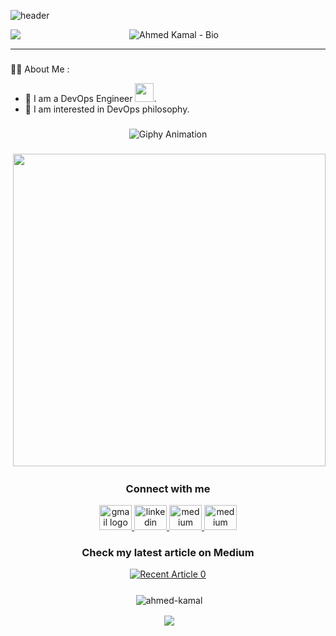 ![header](https://capsule-render.vercel.app/api?type=waving&color=auto&height=300&section=header&text=Ahmed%20Kamal&fontSize=90&animation=fadeIn&fontAlignY=38&desc=SRE%20Guy!&descAlignY=51&descAlign=62)


<img align="left" src="https://visitor-badge.laobi.icu/badge?page_id=ahmed-kamal2004.ahmed-kamal2004">
<p align="center">
  <img src="https://readme-typing-svg.demolab.com/?lines=🔥+DevOps+Engineer+💻&font=Dancing_Script%70Code&color=%237E3ACE&size=20&center=true&width=500&height=100&duration=4000&pause=1&theme=dark" alt="Ahmed Kamal - Bio">
</p> 

---
###

:man_technologist: About Me :

- :wave: I am a DevOps Engineer <img src="https://media.giphy.com/media/WUlplcMpOCEmTGBtBW/giphy.gif" width="30">.
- :telescope: I am interested in DevOps philosophy.

###

<p align="center">
  <img src="https://media.giphy.com/media/26BRzozg4TCBXv6QU/giphy.gif" alt="Giphy Animation">
</p>


###

<p align="center">&nbsp;<img src="https://github.com/Anmol-Baranwal/Cool-GIFs-For-GitHub/assets/74038190/26a48b1f-4716-4b8c-b58a-027f269c8c1f" width="500">
</p>


###


<!-- Connect with me -->
<h3 align="center"><b>Connect with me</b></h3>

<div align="center">
  
  <a href="mailto:ahmedkamal200427@gmail.com" target="_blank">
    <img src="https://raw.githubusercontent.com/maurodesouza/profile-readme-generator/master/src/assets/icons/social/gmail/default.svg" width="52" height="40" alt="gmail logo"  />
  </a>
  
  <a href="https://www.linkedin.com/in/ahmed-kamal-649b4a231/" target="_blank">
    <img src="https://raw.githubusercontent.com/maurodesouza/profile-readme-generator/master/src/assets/icons/social/linkedin/default.svg" width="52" height="40" alt="linkedin logo"  />
  </a>
  <a href="https://medium.com/@ahmedkamal200427" target="_blank">
    <img src="https://raw.githubusercontent.com/maurodesouza/profile-readme-generator/master/src/assets/icons/social/medium/default.svg" width="52" height="40" alt="medium logo"  />
  </a>
  <a href="https://www.instagram.com/ahmed_kamal_1918/" target="_blank">
    <img src="https://raw.githubusercontent.com/maurodesouza/profile-readme-generator/master/src/assets/icons/social/instagram/default.svg" width="52" height="40" alt="medium logo"  />
  </a>
  
</div>




###




<!-- Medium -->
<h3 align="center">Check my latest article on Medium</h3>
<div align="center">
<a align="center" target="_blank" href="https://github-readme-medium-recent-article.vercel.app/medium/@ahmedkamal200427/0">
 <img align="center" src="https://github-readme-medium-recent-article.vercel.app/medium/@ahmedkamal200427/0" alt="Recent Article 0"> 
</a>
</div>




###





<div>
<p align="center">&nbsp;<img align="center" src="https://github-readme-stats.vercel.app/api?username=ahmed-kamal2004&theme=dark&show_icons=true&locale=en" alt="ahmed-kamal" />
</p>
<p align="center">&nbsp;<img align="center" src="https://github-readme-stats.vercel.app/api/top-langs/?username=ahmed-kamal2004&hide_progress=true&theme=dark&font=Dancing_Script&layout=pie">
</p>
</div>


###

